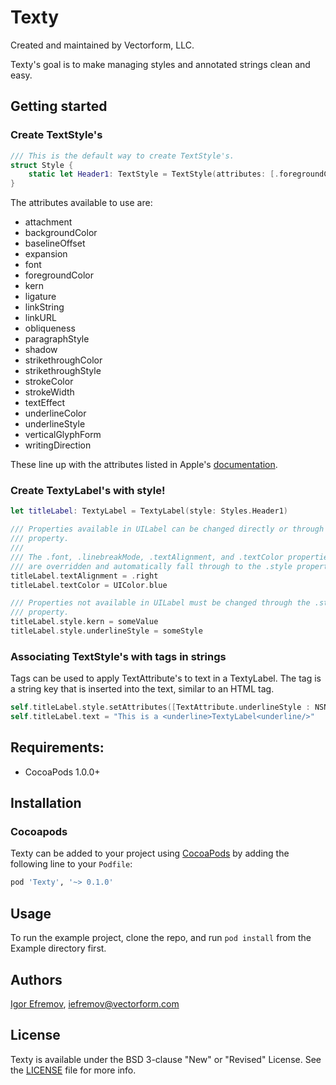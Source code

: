 # Texty
Created and maintained by Vectorform, LLC.

Texty's goal is to make managing styles and annotated strings clean and easy.


## Getting started
### Create TextStyle's
```swift
/// This is the default way to create TextStyle's.
struct Style {
    static let Header1: TextStyle = TextStyle(attributes: [.foregroundColor : UIColor.black, .font : UIFont.boldSystemFont(ofSize: 24.0)])
}
```

The attributes available to use are:
- attachment
- backgroundColor
- baselineOffset
- expansion
- font
- foregroundColor
- kern
- ligature
- linkString
- linkURL
- obliqueness
- paragraphStyle
- shadow
- strikethroughColor
- strikethroughStyle
- strokeColor
- strokeWidth
- textEffect
- underlineColor
- underlineStyle
- verticalGlyphForm
- writingDirection

These line up with the attributes listed in Apple's [documentation](https://developer.apple.com/reference/foundation/nsattributedstring/character_attributes).


### Create TextyLabel's with style!
```swift
let titleLabel: TextyLabel = TextyLabel(style: Styles.Header1)

/// Properties available in UILabel can be changed directly or through the .style
/// property.
///
/// The .font, .linebreakMode, .textAlignment, and .textColor properties of UILabel
/// are overridden and automatically fall through to the .style property.
titleLabel.textAlignment = .right
titleLabel.textColor = UIColor.blue

/// Properties not available in UILabel must be changed through the .style
/// property.
titleLabel.style.kern = someValue
titleLabel.style.underlineStyle = someStyle
```


### Associating TextStyle's with tags in strings
Tags can be used to apply TextAttribute's to text in a TextyLabel. The tag is a string key that is inserted into the text, similar to an HTML tag.

```swift
self.titleLabel.style.setAttributes([TextAttribute.underlineStyle : NSNumber(value: NSUnderlineStyle.styleSingle.rawValue)], forTag: "underline")
self.titleLabel.text = "This is a <underline>TextyLabel<underline/>"
```


## Requirements:
- CocoaPods 1.0.0+


## Installation
### Cocoapods
Texty can be added to your project using [CocoaPods](http://blog.cocoapods.org/Pod-Authors-Guide-to-CocoaPods-Frameworks/) by adding the following line to your `Podfile`:

```ruby
pod 'Texty', '~> 0.1.0'
```


## Usage
To run the example project, clone the repo, and run `pod install` from the Example directory first.


## Authors
[Igor Efremov](https://github.com/igorefremov), [iefremov@vectorform.com](mailto:iefremov@vectorform.com)


## License
Texty is available under the BSD 3-clause "New" or "Revised" License. See the [LICENSE](LICENSE) file for more info.
